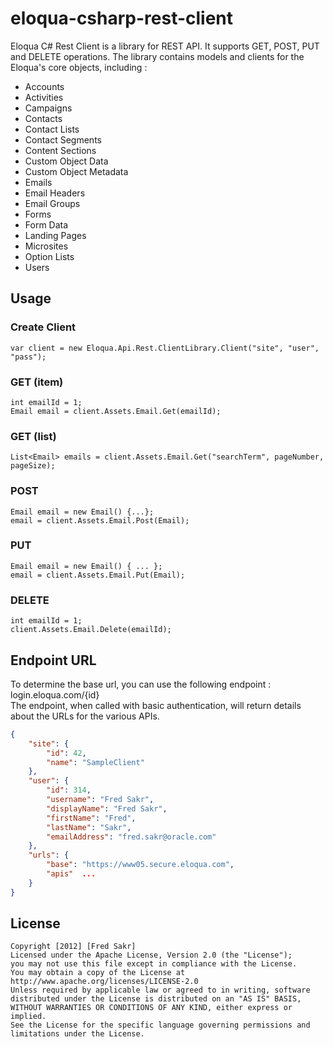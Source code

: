 eloqua-csharp-rest-client
=========================

Eloqua C# Rest Client is a library for REST API. It supports GET, POST, PUT and DELETE operations. The library contains models and clients for the Eloqua's core objects, including :
* Accounts
* Activities
* Campaigns
* Contacts
* Contact Lists
* Contact Segments
* Content Sections
* Custom Object Data
* Custom Object Metadata
* Emails
* Email Headers
* Email Groups
* Forms
* Form Data
* Landing Pages
* Microsites
* Option Lists
* Users 

## Usage

### Create Client
	var client = new Eloqua.Api.Rest.ClientLibrary.Client("site", "user", "pass");

### GET (item)
	int emailId = 1;	
	Email email = client.Assets.Email.Get(emailId);

### GET (list)
	List<Email> emails = client.Assets.Email.Get("searchTerm", pageNumber, pageSize);

### POST
	Email email = new Email() {...};
	email = client.Assets.Email.Post(Email);

### PUT
	Email email = new Email() { ... };	
	email = client.Assets.Email.Put(Email);

### DELETE
	int emailId = 1;	
	client.Assets.Email.Delete(emailId);

## Endpoint URL
To determine the base url, you can use the following endpoint : login.eloqua.com/{id}  
The endpoint, when called with basic authentication, will return details about the URLs for the various APIs.
     
```json
{
    "site": {
        "id": 42,
        "name": "SampleClient"
    },
    "user": {
        "id": 314,
        "username": "Fred Sakr",
        "displayName": "Fred Sakr",
        "firstName": "Fred",
        "lastName": "Sakr",
        "emailAddress": "fred.sakr@oracle.com"
    },
    "urls": {
        "base": "https://www05.secure.eloqua.com",
        "apis"	...
	}
}
```

## License
	Copyright [2012] [Fred Sakr]
	Licensed under the Apache License, Version 2.0 (the "License");
	you may not use this file except in compliance with the License.
	You may obtain a copy of the License at
	http://www.apache.org/licenses/LICENSE-2.0
	Unless required by applicable law or agreed to in writing, software
	distributed under the License is distributed on an "AS IS" BASIS,
	WITHOUT WARRANTIES OR CONDITIONS OF ANY KIND, either express or implied.
	See the License for the specific language governing permissions and
	limitations under the License.